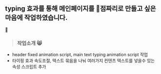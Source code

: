 ## typing 효과를 통해 메인페이지를 :100:점짜리로 만들고 싶은 마음에 작업하였습니다.
:adult: 
> ### 작업소개 :smile_cat: 


- header fixed animation script, main text typing animation script 작업
- 타이핑 효과 속도조절, 텍스트 묶음을 나눠 여러가지 컨텐츠 텍스트를 넣을수 있는 속성 스크립트 추가
